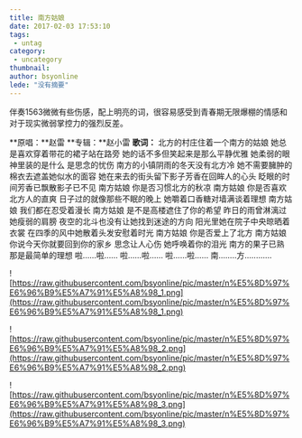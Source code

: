 ```yaml
---
title: 南方姑娘
date: 2017-02-03 17:53:10
tags:
 - untag
category: 
 - uncategory
thumbnail: 
author: bsyonline
lede: "没有摘要"
---
```

伴奏1563微微有些伤感，配上明亮的词，很容易感受到青春期无限爆棚的情感和对于现实微弱掌控力的强烈反差。
<!-- more -->
**原唱：**赵雷
**专辑：**赵小雷
**歌词：**
北方的村庄住着一个南方的姑娘
她总是喜欢穿着带花的裙子站在路旁
她的话不多但笑起来是那么平静优雅
她柔弱的眼神里装的是什么 是思念的忧伤
南方的小镇阴雨的冬天没有北方冷
她不需要臃肿的棉衣去遮盖她似水的面容
她在来去的街头留下影子芳香在回眸人的心头
眨眼的时间芳香已飘散影子已不见
南方姑娘 你是否习惯北方的秋凉
南方姑娘 你是否喜欢北方人的直爽
日子过的就像那些不眠的晚上
她嚼着口香糖对墙满谈着理想
南方姑娘 我们都在忍受着漫长
南方姑娘 是不是高楼遮住了你的希望
昨日的雨曾淋漓过她瘦弱的肩膀
夜空的北斗也没有让她找到迷途的方向
阳光里她在院子中央晾晒着衣裳
在四季的风中她散着头发安慰着时光
南方姑娘 你是否爱上了北方
南方姑娘 你说今天你就要回到你的家乡
思念让人心伤 她呼唤着你的泪光
南方的果子已熟 那是最简单的理想
啦……啦……
啦……啦……
啦……啦……
南........方............


![https://raw.githubusercontent.com/bsyonline/pic/master/n%E5%8D%97%E6%96%B9%E5%A7%91%E5%A8%98_1.png](https://raw.githubusercontent.com/bsyonline/pic/master/n%E5%8D%97%E6%96%B9%E5%A7%91%E5%A8%98_1.png)

![https://raw.githubusercontent.com/bsyonline/pic/master/n%E5%8D%97%E6%96%B9%E5%A7%91%E5%A8%98_2.png](https://raw.githubusercontent.com/bsyonline/pic/master/n%E5%8D%97%E6%96%B9%E5%A7%91%E5%A8%98_2.png)

![https://raw.githubusercontent.com/bsyonline/pic/master/n%E5%8D%97%E6%96%B9%E5%A7%91%E5%A8%98_3.png](https://raw.githubusercontent.com/bsyonline/pic/master/n%E5%8D%97%E6%96%B9%E5%A7%91%E5%A8%98_3.png)
